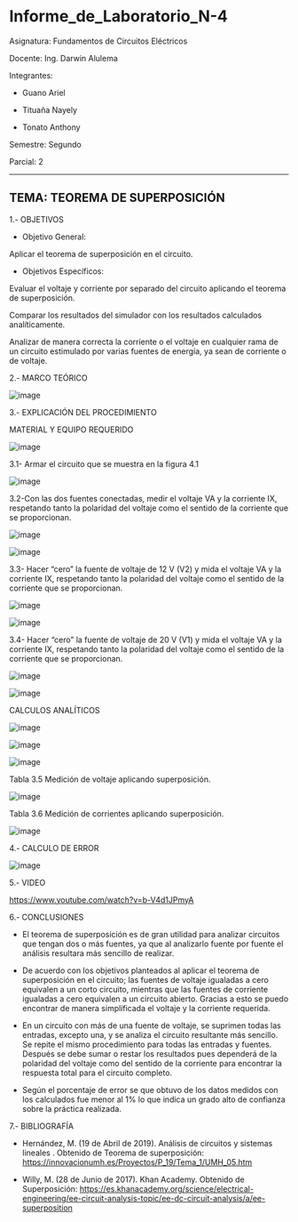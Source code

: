 # Informe_de_Laboratorio_N-4

Asignatura: Fundamentos de Circuitos Eléctricos

Docente: Ing. Darwin Alulema

Integrantes: 

* Guano Ariel

* Tituaña Nayely 

* Tonato Anthony 

Semestre: Segundo

Parcial: 2

--------------------------------------------------------------------
TEMA: TEOREMA DE SUPERPOSICIÓN
--------------------------------------------------------------------
1.- OBJETIVOS

* Objetivo General:

Aplicar el teorema de superposición en el circuito.

* Objetivos Específicos:

Evaluar el voltaje y corriente por separado del circuito aplicando el teorema de superposición.

Comparar los resultados del simulador con los resultados calculados analíticamente.

Analizar de manera correcta la corriente o el voltaje en cualquier rama de un circuito estimulado por varias fuentes de energía, ya sean de corriente o de voltaje.

2.- MARCO TEÓRICO

![image](https://user-images.githubusercontent.com/105722861/176329189-a4e83ca5-5d59-478f-9b07-f4f3ed987d6e.png)

3.- EXPLICACIÓN DEL PROCEDIMIENTO 

MATERIAL Y EQUIPO REQUERIDO 

![image](https://user-images.githubusercontent.com/105722861/176329208-d2e2c1ec-67c7-4955-b90d-b392533f2db2.png)

3.1- Armar el circuito que se muestra en la figura 4.1

![image](https://user-images.githubusercontent.com/105722861/176329236-fe5f9125-2063-406c-b580-f246c8a110e9.png)

3.2-Con las dos fuentes conectadas, medir el voltaje VA y la corriente IX, respetando tanto la polaridad del voltaje como el sentido de la corriente que se proporcionan.

![image](https://user-images.githubusercontent.com/105722861/176329330-b86f5962-932f-4fc3-8cf5-8d7ba4875835.png)

![image](https://user-images.githubusercontent.com/105722861/176329381-9737a13e-dedb-45ef-a676-bed1c526cbb7.png)

3.3-  Hacer “cero” la fuente de voltaje de 12 V (V2) y mida el voltaje VA y la corriente IX, respetando tanto la polaridad del voltaje como el sentido de la corriente que se proporcionan.

![image](https://user-images.githubusercontent.com/105722861/176329451-07f68668-be23-4f6c-97e3-6d838f78a596.png)

![image](https://user-images.githubusercontent.com/105722861/176329476-c6edcd71-7aa7-4dbb-9b6b-384b58b34c30.png)

3.4-  Hacer “cero” la fuente de voltaje de 20 V (V1) y mida el voltaje VA y la corriente IX, respetando tanto la polaridad del voltaje como el sentido de la corriente que se proporcionan.

![image](https://user-images.githubusercontent.com/105722861/176329770-e280d59f-4807-4531-807c-17e9d1aa1891.png)

![image](https://user-images.githubusercontent.com/105722861/176329810-17813b52-97bb-470f-a375-9c3b80e9855f.png)

CALCULOS ANALÍTICOS

![image](https://user-images.githubusercontent.com/105722861/176572349-117029d7-0900-4fc7-860f-8c9c371c6b29.png)

![image](https://user-images.githubusercontent.com/105722861/176572428-da667abc-e03c-4027-ade6-d327dc7f6dfd.png)

![image](https://user-images.githubusercontent.com/105722861/176572452-30230af1-90e4-443d-a4f0-d5ff96f3b383.png)

Tabla 3.5 Medición de voltaje aplicando superposición. 

![image](https://user-images.githubusercontent.com/105722861/176338581-06ae1c6f-f39b-4fe8-bf71-ac07b6ff40c0.png)

Tabla 3.6 Medición de corrientes aplicando superposición.

![image](https://user-images.githubusercontent.com/105722861/176338860-6c707a2e-91e0-4e02-9aa8-ab7ee976df31.png)

4.- CALCULO DE ERROR

![image](https://user-images.githubusercontent.com/105722861/176339208-d20c1b9e-7dec-47a4-be3d-5cc827db2bab.png)

5.- VIDEO

https://www.youtube.com/watch?v=b-V4d1JPmyA

6.- CONCLUSIONES 

* El teorema de superposición es de gran utilidad para analizar circuitos que tengan dos o más fuentes, ya que al analizarlo fuente por fuente el análisis resultara más sencillo de realizar.

* De acuerdo con los objetivos planteados al aplicar el teorema de superposición en el circuito; las fuentes de voltaje igualadas a cero equivalen a un corto circuito, mientras que las fuentes de corriente igualadas a cero equivalen a un circuito abierto. Gracias a esto se puedo encontrar de manera simplificada el voltaje y la corriente requerida.

* En un circuito con más de una fuente de voltaje, se suprimen todas las entradas, excepto una, y se analiza el circuito resultante más sencillo. Se repite el mismo procedimiento para todas las entradas y fuentes. Después se debe sumar o restar los resultados pues dependerá de la polaridad del voltaje como del sentido de la corriente para encontrar la respuesta total para el circuito completo.

* Según el porcentaje de error se que obtuvo de los datos medidos con los calculados fue menor al 1% lo que indica un grado alto de confianza sobre la práctica realizada.

7.- BIBLIOGRAFÍA

* Hernández, M. (19 de Abril de 2019). Análisis de circuitos y sistemas lineales . Obtenido de Teorema de superposición: https://innovacionumh.es/Proyectos/P_19/Tema_1/UMH_05.htm

* Willy, M. (28 de Junio de 2017). Khan Academy. Obtenido de Superposición: https://es.khanacademy.org/science/electrical-engineering/ee-circuit-analysis-topic/ee-dc-circuit-analysis/a/ee-superposition

